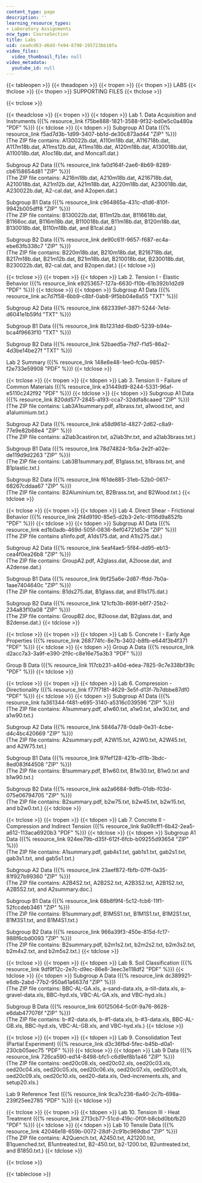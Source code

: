 ```yaml
---
content_type: page
description: ''
learning_resource_types:
- Laboratory Assignments
ocw_type: CourseSection
title: Labs
uid: ceadcd63-d6dd-fe94-8798-195723bb10fa
video_files:
  video_thumbnail_file: null
video_metadata:
  youtube_id: null
---
```


{{< tableopen >}}
{{< theadopen >}}
{{< tropen >}}
{{< thopen >}}
LABS
{{< thclose >}}
{{< thopen >}}
SUPPORTING FILES
{{< thclose >}}

{{< trclose >}}

{{< theadclose >}}
{{< tropen >}}
{{< tdopen >}}
Lab 1. Data Acquisition and Instruments ({{% resource_link f75be888-1821-3588-9f32-bd0e5c0a480a "PDF" %}})
{{< tdclose >}}
{{< tdopen >}}
Subgroup A1 Data ({{% resource_link f5ad7d3b-1d99-3407-bb1d-de30c873ad44 "ZIP" %}})  
(The ZIP file contains: A130022b.dat, A110m18b.dat, A116718b.dat, A117m18b.dat, A11ms12b.dat, A11ms18b.dat, A120m18b.dat, A130018b.dat, A110018b.dat, A1oc18b.dat, and Moncal1.dat.)  
  
Subgroup A2 Data ({{% resource_link fa0d164f-2ae6-8b69-8289-cb6158654d81 "ZIP" %}})  
(The ZIP file contains: A216m18b.dat, A210m18b.dat, A216718b.dat, A210018b.dat, A21m12b.dat, A21m18b.dat, A220m18b.dat, A230018b.dat, A230022b.dat, A2-cal.dat, and A2open.dat.)  
  
Subgroup B1 Data ({{% resource_link c964865a-431c-d1d6-810f-9942b005dff8 "ZIP" %}})  
(The ZIP file contains: B130022b.dat, B11m12b.dat, B116618b.dat, B1166oc.dat, B116m18b.dat, B110018b.dat, B11m18b.dat, B120m18b.dat, B130018b.dat, B110m18b.dat, and B1cal.dat.)  
  
Subgroup B2 Data ({{% resource_link de90c61f-9657-f687-ec4a-ebe63fb338c7 "ZIP" %}})  
(The ZIP file contains: B220m18b.dat, B210m18b.dat, B216718b.dat, B217m18b.dat, B21m12b.dat, B21m18b.dat, B210018b.dat, B230018b.dat, B230022b.dat, B2-cal.dat, and B2open.dat.)
{{< tdclose >}}

{{< trclose >}}
{{< tropen >}}
{{< tdopen >}}
Lab 2. Tension I - Elastic Behavior ({{% resource_link e9253657-127a-6630-f10b-61b392b1d2d9 "PDF" %}})
{{< tdclose >}}
{{< tdopen >}}
Subgroup A1 Data ({{% resource_link ac7d7f58-6bb9-c8bf-0ab8-9f5bb04e8a55 "TXT" %}})  
  
Subgroup A2 Data ({{% resource_link 682339ef-3871-5244-7e1d-d6041e1b59fd "TXT" %}})  
  
Subgroup B1 Data ({{% resource_link 8b1231dd-6bd0-5239-b94e-bca4f9663f10 "TXT" %}})  
  
Subgroup B2 Data ({{% resource_link 52baed5a-7fd7-f1d5-86a2-4d3be14be27f "TXT" %}})  
  
Lab 2 Summary ({{% resource_link 148e6e48-1ee0-fc0a-9857-f2e733e59908 "PDF" %}})
{{< tdclose >}}

{{< trclose >}}
{{< tropen >}}
{{< tdopen >}}
Lab 3. Tension II - Failure of Common Materials ({{% resource_link e31449d9-8244-5331-96af-e5110c242f92 "PDF" %}})
{{< tdclose >}}
{{< tdopen >}}
Subgroup A1 Data ({{% resource_link 820dd577-2845-a193-cca7-32ddfa8caaed "ZIP" %}})  
(The ZIP file contains: Lab3A1summary.pdf, a1brass.txt, a1wood.txt, and a1aluminium.txt.)  
  
Subgroup A2 Data ({{% resource_link a58d961d-4827-2d62-c8a9-77e9e82b68e4 "ZIP" %}})  
(The ZIP file contains: a2lab3castiron.txt, a2lab3hr.txt, and a2lab3brass.txt.)  
  
Subgroup B1 Data ({{% resource_link 78d74824-1b5a-2e2f-a02e-de119d9d2263 "ZIP" %}})  
(The ZIP file contains: Lab3B1summary.pdf, B1glass.txt, b1brass.txt, and B1plastic.txt.)  
  
Subgroup B2 Data ({{% resource_link f61de885-31eb-52b0-0617-68267cddaa67 "ZIP" %}})  
(The ZIP file contains: B2Aluminium.txt, B2Brass.txt, and B2Wood.txt.)
{{< tdclose >}}

{{< trclose >}}
{{< tropen >}}
{{< tdopen >}}
Lab 4. Direct Shear - Frictional Behavior ({{% resource_link 2f4d9190-85e5-d2b3-2e1c-9116d9a852fb "PDF" %}})
{{< tdclose >}}
{{< tdopen >}}
Subgroup A1 Data ({{% resource_link ed1b0adb-469d-505f-0836-8ef04721d53e "ZIP" %}})  
(The ZIP file contains a1info.pdf, A1ds175.dat, and A1ls275.dat.)  
  
Subgroup A2 Data ({{% resource_link 5eaf4ae5-5f84-dd95-eb13-cea4f0ea26b8 "ZIP" %}})  
(The ZIP file contains: GroupA2.pdf, A2glass.dat, A2loose.dat, and A2dense.dat.)  
  
Subgroup B1 Data ({{% resource_link 9bf25a6e-2d87-ffdd-7b0a-1aae7404640c "ZIP" %}})  
(The ZIP file contains: B1ds275.dat, B1glass.dat, and B1ls175.dat.)  
  
Subgroup B2 Data ({{% resource_link 121cfb3b-869f-b6f7-25b2-234a83f10a08 "ZIP" %}})  
(The ZIP file contains: GroupB2.doc, B2loose.dat, B2glass.dat, and B2dense.dat.)
{{< tdclose >}}

{{< trclose >}}
{{< tropen >}}
{{< tdopen >}}
Lab 5. Concrete I - Early Age Properties ({{% resource_link 268774fc-8e7b-3402-b8fb-e644f3b4f371 "PDF" %}})
{{< tdclose >}}
{{< tdopen >}}
Group A Data ({{% resource_link d2acc7a3-3a9f-e390-2f9c-c8e16e75a3b3 "PDF" %}})  
  
Group B Data ({{% resource_link 117cb231-a40d-edea-7825-9c7e338bf39c "PDF" %}})
{{< tdclose >}}

{{< trclose >}}
{{< tropen >}}
{{< tdopen >}}
Lab 6. Compression - Directionality ({{% resource_link f77f7181-4629-3e5f-d13f-7b7dbbe87df0 "PDF" %}})
{{< tdclose >}}
{{< tdopen >}}
Subgroup A1 Data ({{% resource_link fa361344-f481-e695-3140-a5316c039596 "ZIP" %}})  
(The ZIP file contains: A1summary.pdf, a1w60.txt, a1w0.txt, a1w30.txt, and a1w90.txt.)  
  
Subgroup A2 Data ({{% resource_link 5846a778-0da9-0e31-4cbe-d4c4bc420669 "ZIP" %}})  
(The ZIP file contains: A2summary.pdf, A2W15.txt, A2W0.txt, A2W45.txt, and A2W75.txt.)  
  
Subgroup B1 Data ({{% resource_link 97fef128-421b-d11b-3bdc-8ed083f44508 "ZIP" %}})  
(The ZIP file contains: B!summary.pdf, B1w60.txt, B1w30.txt, B1w0.txt and b1w90.txt.)  
  
Subgroup B2 Data ({{% resource_link aa2a6684-9dfb-01db-f03d-075e06794705 "ZIP" %}})  
(The ZIP file contains: B2summary.pdf, b2w75.txt, b2w45.txt, b2w15.txt, and b2w0.txt.)
{{< tdclose >}}

{{< trclose >}}
{{< tropen >}}
{{< tdopen >}}
Lab 7. Concrete II - Compression and Indirect Tension ({{% resource_link 9a09cff1-6b42-2ea5-a612-113aca6920b3 "PDF" %}})
{{< tdclose >}}
{{< tdopen >}}
Subgroup A1 Data ({{% resource_link 924ee79b-d35f-612f-6fcb-b09255d93654 "ZIP" %}})  
(The ZIP file contains: A1summary.pdf, gab4s1.txt, gab1s1.txt, gab2s1.txt, gab3s1.txt, and gab5s1.txt.)  
  
Subgroup A2 Data ({{% resource_link 23aef872-fbfb-07ff-0a35-81f927b99360 "ZIP" %}})  
(The ZIP file contains: A2B4S2.txt, A2B2S2.txt, A2B3S2.txt, A2B1S2.txt, A2B5S2.txt, and A2summary.doc.)  
  
Subgroup B1 Data ({{% resource_link 68b8f9f4-5c12-fcb6-11f1-52fccdeb3461 "ZIP" %}})  
(The ZIP file contains: B1summary.pdf, B1M5S1.txt, B1M1S1.txt, B1M2S1.txt, B1M3S1.txt, and B1M4S1.txt.)  
  
Subgroup B2 Data ({{% resource_link 966a39f3-450e-815d-fc17-988f6cbd0093 "ZIP" %}})  
(The ZIP file contains: B2summary.pdf, b2m1s2.txt, b2m2s2.txt, b2m3s2.txt, b2m4s2.txt, and b2m5s2.txt.)
{{< tdclose >}}

{{< trclose >}}
{{< tropen >}}
{{< tdopen >}}
Lab 8. Soil Classification ({{% resource_link 9df9f12c-2e7c-d9ec-86e8-3eec3e118df2 "PDF" %}})
{{< tdclose >}}
{{< tdopen >}}
Subgroup A Data ({{% resource_link dc389921-e6db-2abd-77b2-950a61a6637d "ZIP" %}})  
(The ZIP file contains: BBC-AL-GA.xls, a-sand-data.xls, a-till-data.xls, a-gravel-data.xls, BBC-hyd.xls, VBC-AL-GA.xls, and VBC-hyd.xls.)  
  
Subgroup B Data ({{% resource_link 60125064-5c0f-9a76-8628-e6dab477076f "ZIP" %}})  
(The ZIP file contains: b-#2-data.xls, b-#1-data.xls, b-#3-data.xls, BBC-AL-GB.xls, BBC-hyd.xls, VBC-AL-GB.xls, and VBC-hyd.xls.)
{{< tdclose >}}

{{< trclose >}}
{{< tropen >}}
{{< tdopen >}}
Lab 9. Consolidation Test (Partial Experiment) ({{% resource_link d3c36fbd-5fec-b45b-d0a1-230cb05aec75 "PDF" %}})
{{< tdclose >}}
{{< tdopen >}}
Lab 9 Data ({{% resource_link 726ca590-ed14-8498-bfc1-c6d9ef8b1a46 "ZIP" %}})  
(The ZIP file contains: oed20c08.xls, oed20c02.xls, oed20c03.xls, oed20c04.xls, oed20c05.xls, oed20c06.xls, oed20c07.xls, oed20c01.xls, oed20c09.xls, oed20c10.xls, oed20-data.xls, Oed-increments.xls, and setup20.xls.)  
  
Lab 9 Reference Test ({{% resource_link 9ca7c236-6a40-2c7b-698a-239f25ee2785 "PDF" %}})
{{< tdclose >}}

{{< trclose >}}
{{< tropen >}}
{{< tdopen >}}
Lab 10. Tension III - Heat Treatment ({{% resource_link 2713cb77-51cd-419c-0f0f-b8cbd0bbfb20 "PDF" %}})
{{< tdclose >}}
{{< tdopen >}}
Lab 10 Tensile Data ({{% resource_link 42046e18-659b-0072-28df-2c91bc969dbd "ZIP" %}})  
(The ZIP file contains: A2Quench.txt, A2450.txt, A21200.txt, B1quenched.txt, B1untreated.txt, B2-450.txt, b2-1200.txt, B2untreated.txt, and B1850.txt.)
{{< tdclose >}}

{{< trclose >}}

{{< tableclose >}}